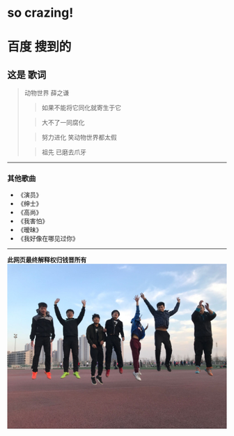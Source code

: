 # so crazing!
百度 搜到的
=============
这是 歌词
-------------
>动物世界 薛之谦
>> 如果不能将它同化就寄生于它
>
>> 大不了一同腐化
> 
>> 努力进化 笑动物世界都太假
> 
>> 祖先 已磨去爪牙
---------------------------------------
### 其他歌曲 
*   《演员》
*   《绅士》
*   《高尚》 
*   《我害怕》
*   《暧昧》
*   《我好像在哪见过你》
---------------------------------------
**此网页最终解释权归钱晋所有**
![](231.jpg)
